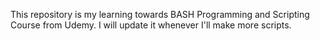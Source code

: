 This repository is my learning towards BASH Programming and Scripting Course from Udemy. I will update it whenever I'll make more scripts.
